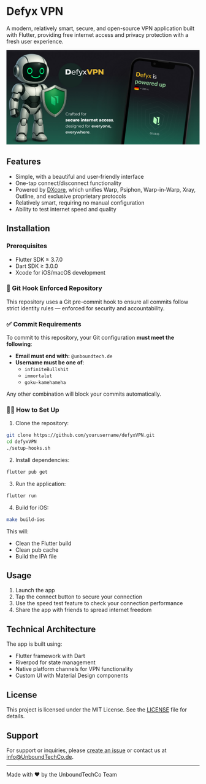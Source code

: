 # Defyx VPN

A modern, relatively smart, secure, and open-source VPN application built with Flutter, providing free internet access and privacy protection with a fresh user experience.

![Cover](.github/images/cover.jpg)

## Features

- Simple, with a beautiful and user-friendly interface
- One-tap connect/disconnect functionality
- Powered by [DXcore](https://github.com/UnboundTechCo/DXcore), which unifies Warp, Psiphon, Warp-in-Warp, Xray, Outline, and exclusive proprietary protocols
- Relatively smart, requiring no manual configuration
- Ability to test internet speed and quality

## Installation

### Prerequisites

- Flutter SDK ≥ 3.7.0
- Dart SDK ≥ 3.0.0
- Xcode for iOS/macOS development

### 🔐 Git Hook Enforced Repository

This repository uses a Git pre-commit hook to ensure all commits follow strict identity rules — enforced for security and accountability.

### ✅ Commit Requirements

To commit to this repository, your Git configuration **must meet the following**:

- **Email must end with:** `@unboundtech.de`
- **Username must be one of**:
  - `infiniteBullshit`
  - `immortalut`
  - `goku-kamehameha`

Any other combination will block your commits automatically.

### 🧑‍💻 How to Set Up

1. Clone the repository:

```bash
git clone https://github.com/yourusername/defyxVPN.git
cd defyxVPN
./setup-hooks.sh
```

2. Install dependencies:

```bash
flutter pub get
```

3. Run the application:

```bash
flutter run
```

4. Build for iOS:

```bash
make build-ios
```

This will:

- Clean the Flutter build
- Clean pub cache
- Build the IPA file

## Usage

1. Launch the app
2. Tap the connect button to secure your connection
3. Use the speed test feature to check your connection performance
4. Share the app with friends to spread internet freedom

## Technical Architecture

The app is built using:

- Flutter framework with Dart
- Riverpod for state management
- Native platform channels for VPN functionality
- Custom UI with Material Design components

## License

This project is licensed under the MIT License. See the [LICENSE](LICENSE) file for details.

## Support

For support or inquiries, please [create an issue](https://github.com/UnboundTechCo/defyxVPN/issues) or contact us at info@UnboundTechCo.de.

---

Made with ❤️ by the UnboundTechCo Team
